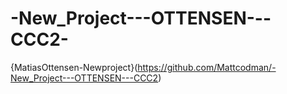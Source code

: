 # -New_Project---OTTENSEN---CCC2-

{MatiasOttensen-Newproject}(https://github.com/Mattcodman/-New_Project---OTTENSEN---CCC2)
